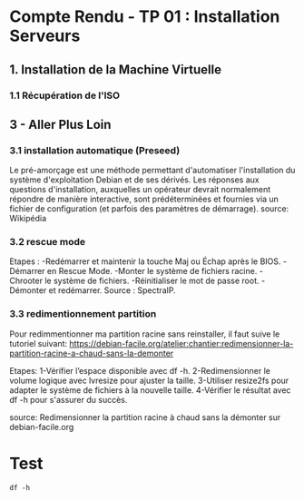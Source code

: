 # Compte Rendu - TP 01 : Installation Serveurs

## 1. Installation de la Machine Virtuelle

### 1.1 Récupération de l'ISO



## 3 - Aller Plus Loin
### 3.1 installation automatique (Preseed)
Le pré-amorçage est une méthode permettant d'automatiser l'installation du système d'exploitation Debian et de ses dérivés. Les réponses aux questions d'installation, auxquelles un opérateur devrait normalement répondre de manière interactive, sont prédéterminées et fournies via un fichier de configuration (et parfois des paramètres de démarrage).
source: Wikipédia 

### 3.2 rescue mode
Etapes :
-Redémarrer et maintenir la touche Maj ou Échap après le BIOS.
-Démarrer en Rescue Mode.
-Monter le système de fichiers racine.
-Chrooter le système de fichiers.
-Réinitialiser le mot de passe root.
-Démonter et redémarrer.
Source : SpectralP.

### 3.3 redimentionnement partition
Pour redimmentionner ma partition racine sans reinstaller, il faut suive le tutoriel suivant:
https://debian-facile.org/atelier:chantier:redimensionner-la-partition-racine-a-chaud-sans-la-demonter

Etapes:
1-Vérifier l’espace disponible avec df -h. 
2-Redimensionner le volume logique avec lvresize pour ajuster la taille. 
3-Utiliser resize2fs pour adapter le système de fichiers à la nouvelle taille. 
4-Vérifier le résultat avec df -h pour s'assurer du succès.

source: Redimensionner la partition racine à chaud sans la démonter sur debian-facile.org

# Test
```span
df -h
```